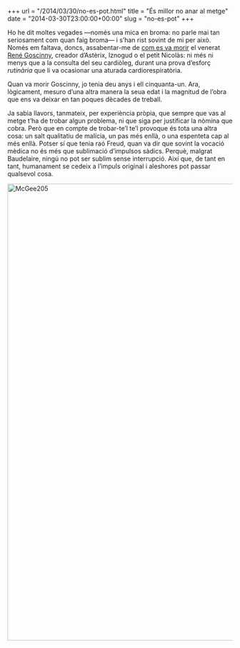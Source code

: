+++
url = "/2014/03/30/no-es-pot.html"
title = "És millor no anar al metge"
date = "2014-03-30T23:00:00+00:00"
slug = "no-es-pot"
+++

Ho he dit moltes vegades —només una mica en broma: no parle mai tan seriosament com quan faig broma— i s’han rist sovint de mi per això. Només em faltava, doncs, assabentar-me de [com es va morir](http://www.sciencesetavenir.fr/sante/20121108.OBS8681/le-gag-rate-de-goscinny-mourir-d-un-arret-du-c-ur-chez-son-cardiologue.html) el venerat [René Goscinny](https://fr.wikipedia.org/wiki/Ren%C3%A9_Goscinny), creador d’Astèrix, Iznogud o el petit Nicolàs: ni més ni menys que a la consulta del seu cardiòleg, durant una prova d’esforç *rutinària* que li va ocasionar una aturada cardiorespiratòria.

Quan va morir Goscinny, jo tenia deu anys i ell cinquanta-un. Ara, lògicament, mesuro d’una altra manera la seua edat i la magnitud de l’obra que ens va deixar en tan poques dècades de treball.

Ja sabia llavors, tanmateix, per experiència pròpia, que sempre que vas al metge t’ha de trobar algun problema, ni que siga per justificar la nòmina que cobra. Però que en compte de trobar-te’l te’l provoque és tota una altra cosa: un salt qualitatiu de malícia, un pas més enllà, o una espenteta cap al més enllà. Potser sí que tenia raó Freud, quan va dir que sovint la vocació mèdica no és més que sublimació d’impulsos sàdics. Perquè, malgrat Baudelaire, ningú no pot ser sublim sense interrupció. Així que, de tant en tant, humanament se cedeix a l’impuls original i aleshores pot passar qualsevol cosa.

<a title="By Otis Historical Archives Nat’l Museum of Health and Medicine (Photograph by Herbert Ponting) (Flickr) [CC-BY-2.0 (http://creativecommons.org/licenses/by/2.0)], via Wikimedia Commons" href="https://commons.wikimedia.org/wiki/File%3AMcGee205.jpg"><img width="1024" alt="McGee205" src="/uploads/2019/cde4141ce7.jpg" /></a>

